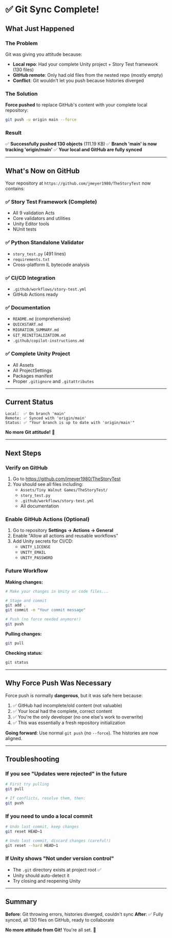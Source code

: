 # ✅ Git Sync Complete!

## What Just Happened

### The Problem
Git was giving you attitude because:
- **Local repo**: Had your complete Unity project + Story Test framework (130 files)
- **GitHub remote**: Only had old files from the nested repo (mostly empty)
- **Conflict**: Git wouldn't let you push because histories diverged

### The Solution
**Force pushed** to replace GitHub's content with your complete local repository:

```bash
git push -u origin main --force
```

### Result
✅ **Successfully pushed 130 objects** (111.19 KB)
✅ **Branch 'main' is now tracking 'origin/main'**
✅ **Your local and GitHub are fully synced**

---

## What's Now on GitHub

Your repository at `https://github.com/jmeyer1980/TheStoryTest` now contains:

### ✅ Story Test Framework (Complete)
- All 9 validation Acts
- Core validators and utilities
- Unity Editor tools
- NUnit tests

### ✅ Python Standalone Validator
- `story_test.py` (491 lines)
- `requirements.txt`
- Cross-platform IL bytecode analysis

### ✅ CI/CD Integration
- `.github/workflows/story-test.yml`
- GitHub Actions ready

### ✅ Documentation
- `README.md` (comprehensive)
- `QUICKSTART.md`
- `MIGRATION_SUMMARY.md`
- `GIT_REINITIALIZATION.md`
- `.github/copilot-instructions.md`

### ✅ Complete Unity Project
- All Assets
- All ProjectSettings
- Packages manifest
- Proper `.gitignore` and `.gitattributes`

---

## Current Status

```
Local:  ✅ On branch 'main'
Remote: ✅ Synced with 'origin/main'
Status: ✅ "Your branch is up to date with 'origin/main'"
```

**No more Git attitude!** 🎉

---

## Next Steps

### Verify on GitHub
1. Go to https://github.com/jmeyer1980/TheStoryTest
2. You should see all files including:
   - `Assets/Tiny Walnut Games/TheStoryTest/`
   - `story_test.py`
   - `.github/workflows/story-test.yml`
   - All documentation

### Enable GitHub Actions (Optional)
1. Go to repository **Settings → Actions → General**
2. Enable "Allow all actions and reusable workflows"
3. Add Unity secrets for CI/CD:
   - `UNITY_LICENSE`
   - `UNITY_EMAIL`
   - `UNITY_PASSWORD`

### Future Workflow

**Making changes:**
```bash
# Make your changes in Unity or code files...

# Stage and commit
git add .
git commit -m "Your commit message"

# Push (no force needed anymore!)
git push
```

**Pulling changes:**
```bash
git pull
```

**Checking status:**
```bash
git status
```

---

## Why Force Push Was Necessary

Force push is normally **dangerous**, but it was safe here because:
1. ✅ GitHub had incomplete/old content (not valuable)
2. ✅ Your local had the complete, correct content
3. ✅ You're the only developer (no one else's work to overwrite)
4. ✅ This was essentially a fresh repository initialization

**Going forward**: Use normal `git push` (no `--force`). The histories are now aligned.

---

## Troubleshooting

### If you see "Updates were rejected" in the future
```bash
# First try pulling
git pull

# If conflicts, resolve them, then:
git push
```

### If you need to undo a local commit
```bash
# Undo last commit, keep changes
git reset HEAD~1

# Undo last commit, discard changes (careful!)
git reset --hard HEAD~1
```

### If Unity shows "Not under version control"
- The `.git` directory exists at project root ✅
- Unity should auto-detect it
- Try closing and reopening Unity

---

## Summary

**Before**: Git throwing errors, histories diverged, couldn't sync
**After**: ✅ Fully synced, all 130 files on GitHub, ready to collaborate

**No more attitude from Git!** You're all set. 🚀
